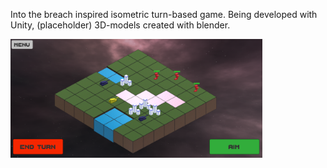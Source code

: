 
Into the breach inspired isometric turn-based game. Being developed with Unity, (placeholder) 3D-models created with blender.

<img src="/linnunrata1.png" alt="pic1" width="80%"/>
